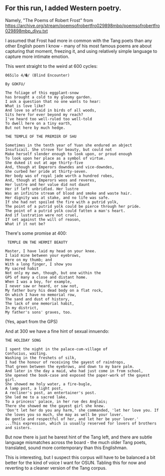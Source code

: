 ## For this run, I added Western poetry. 
Namely, "The Poems of Robert Frost" from https://archive.org/stream/poemsofrobertfro029898mbp/poemsofrobertfro029898mbp_djvu.txt

I assumed that Frost had more in common with the Tang poets than any other English poem I know - many of his most famous poems are about capturing that moment, freezing it, and using relatively simple language to capture more intimate emotion.

This went straight to the weird at 600 cycles:


``` 
065ilo 4/�/ (Blind Encounter)

By GOKFU/

The foliage of this eggplant-snow
has brought a cold to my gloomy garden.
I ask a question that no one wants to hear:
What is love like?
And love so afraid in birds of all woods,
Sits here for ever beyond my reach?
I've heard too well-ruled too well-told
To dwell here on a tiny earth,
But not here by much hedge.

```

```
THE TEMPLE OF THE PREMIER OF SHU

Sometimes in the tenth year of Yuan she endured an abject 
Insuficail. She strove for beauty, but could not 
Make herself slender enough to look upon, or proud enough 
To look upon her place as a symbol of virtue. 
She duked it out at age thirty-five 
And, though at Emperors downdes and vice-downdes, 
She curbed her pride at thirty-seven. 
Her body was of royal jade worth a hundred robes, 
And, though at Emperors woos and reveres, 
Her lustre and her value did not daunt 
Her if left unbridled. Her lustre 
Was an infinite stream of blood and smoke and waste hair. 
Her dignity was at stake, and no life was safe. 
If she had not spoiled the fire with a putrid yolk, 
The point of a putrid yolk could be pierce through her pride. 
The point of a putrid yolk could fatten a man's heart. 
And if lustration were not cruel, 
If set against the will of reason, 
What if it not be? 

```
There's some promise at 400:
``` 
 TEMPLE ON THE HERMIT BEAUTY 

Master, I have laid my head on your knee. 
I laid mine between your eyebrows, 
Here on my thumb; and 
With a long finger, I show you 
My sacred habit 
Not only my own, though, but one within the 
GPS of many a close and distant home. 
When I was a boy, for example, 
I never saw or heard, or saw not, 
My father bury his dead body on a flat rock, 
On which I have no memorial row, 
The sand and dust of history, 
The lack of one memorial habit, 
In my district, 
My father's sons' graves, too. 

``` 
(Yes, apart from the GPS)

And at 300 we have a fine hint of sexual innuendo:


``` 
THE HOLIDAY SONG

I spent the night in the palace-cum-village of
Confucius, waiting.
Washing in the freshets of silk,
I had the honour of receiving the gayest of raindrops,
That green between the eyebrows, and down to my bare palm.
And later in the day a maid, who had just come in from school,
She opened the book-case and exposed the paper-work of the gayest girl.
She showed me holy water, a fire-bugle,
A lamp post, a light post,
A recliner's post, an entertainer's post.
She led me to a sacred lake,
To a princess' palace, in her rue des Anglais;
There she showed me the gayest girl she knew.
'Don't let her do you any harm,' she commanded, 'let her love you. If she loves you so much, she may as well be your lover.
Be gentle and respectful of her, and let her be your lover.'
...This expression, which is usually reserved for lovers of brothers and sisters.

``` 

But now there is just he barest hint of the Tang left, and there are subtle language mismatches across the board - the much older Tang poets, translated, sound more contemporary than this Englishman. 

This is interesting, but I suspect this corpus will have to be balanced a bit better for the kind of voice I want for OSUN. Tabling this for now and reverting to a cleaner version of the Tang corpus. 
